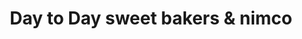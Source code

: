 ---
title: "Day to Day sweet bakers & nimco"
url: /karachi/day-to-day-sweet-bakers-and-nimco/
shop: bakery
---